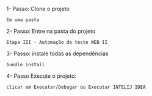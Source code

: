 

1- Passo: Clone o projeto

```
Em uma pasta
```

2- Passo: Entre na pasta do projeto

```
Etapa III - Automação de teste WEB II
```

3- Passo: instale todas as dependências

```
bundle install
```

4- Passo Execute o projeto:

```
clicar em Executar/Debugar ou Executar INTELIJ IDEA
